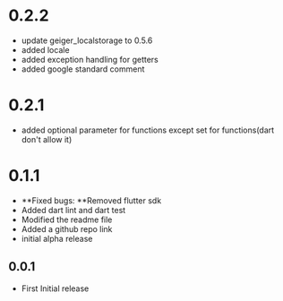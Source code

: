 # 0.2.2
* update geiger_localstorage to 0.5.6
* added locale
* added exception handling for getters 
* added google standard comment


# 0.2.1
* added optional parameter for functions except set for functions(dart don't allow it)

# 0.1.1
* **Fixed bugs: **Removed flutter sdk
* Added dart lint and dart test
* Modified the readme file
* Added a github repo link
* initial alpha release


## 0.0.1
* First Initial release


